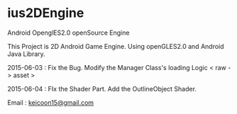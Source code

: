 # ius2DEngine
Android OpenglES2.0 openSource Engine

This Project is 2D Android Game Engine.
Using openGLES2.0 and Android Java Library.

2015-06-03 : Fix the Bug. Modify the Manager Class's loading Logic < raw -> asset >

2015-06-04 : FIx the Shader Part. Add the OutlineObject Shader.

Email : keicoon15@gmail.com
